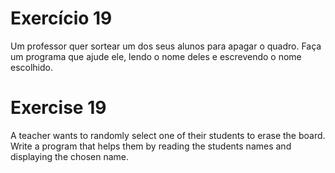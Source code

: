 # Exercício 19

Um professor quer sortear um dos seus alunos para apagar o quadro. Faça um programa que ajude ele, lendo o nome deles e escrevendo o nome escolhido.

# Exercise 19

A teacher wants to randomly select one of their students to erase the board. Write a program that helps them by reading the students names and displaying the chosen name.
